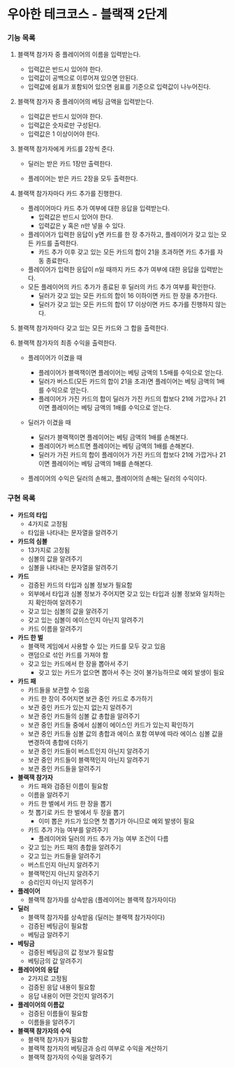 # 우아한 테크코스 - 블랙잭 2단계
### 기능 목록

1. 블랙잭 참가자 중 플레이어의 이름을 입력받는다.

   - 입력값은 반드시 있어야 한다.
   - 입력값이 공백으로 이루어져 있으면 안된다.
   - 입력값에 쉼표가 포함되어 있으면 쉼표를 기준으로 입력값이 나누어진다.

2. 블랙잭 참가자 중 플레이어의 베팅 금액을 입력받는다.

   - 입력값은 반드시 있어야 한다.
   - 입력값은 숫자로만 구성된다.
   - 입력값은 1 이상이어야 한다.

3. 블랙잭 참가자에게 카드를 2장씩 준다.

   - 딜러는 받은 카드 1장만 출력한다.

   - 플레이어는 받은 카드 2장을 모두 출력한다.

4. 블랙잭 참가자마다 카드 추가를 진행한다.

   - 플레이어마다 카드 추가 여부에 대한 응답을 입력받는다.
     - 입력값은 반드시 있어야 한다.
     - 입력값은 y 혹은 n만 넣을 수 있다.
   - 플레이어가 입력한 응답이 y면 카드를 한 장 추가하고, 플레이어가 갖고 있는 모든 카드를 출력한다.
     - 카드 추가 이후 갖고 있는 모든 카드의 합이 21을 초과하면 카드 추가를 자동 종료한다.
   - 플레이어가 입력한 응답이 n일 때까지 카드 추가 여부에 대한 응답을 입력받는다.
   - 모든 플레이어의 카드 추가가 종료된 후 딜러의 카드 추가 여부를 확인한다.
     - 딜러가 갖고 있는 모든 카드의 합이 16 이하이면 카드 한 장을 추가한다.
     - 딜러가 갖고 있는 모든 카드의 합이 17 이상이면 카드 추가를 진행하지 않는다.

5. 블랙잭 참가자마다 갖고 있는 모든 카드와 그 합을 출력한다.

6. 블랙잭 참가자의 최종 수익을 출력한다.

   - 플레이어가 이겼을 때
     - 플레이어가 블랙잭이면 플레이어는 베팅 금액의 1.5배를 수익으로 얻는다.
     - 딜러가 버스트(모든 카드의 합이 21을 초과)면 플레이어는 베팅 금액의 1배를 수익으로 얻는다.
     - 플레이어가 가진 카드의 합이 딜러가 가진 카드의 합보다 21에 가깝거나 21이면 플레이어는 베팅 금액의 1배를 수익으로 얻는다.
   - 딜러가 이겼을 때
     - 딜러가 블랙잭이면 플레이어는 베팅 금액의 1배를 손해본다.
     - 플레이어가 버스트면 플레이어는 베팅 금액의 1배를 손해본다.
     - 딜러가 가진 카드의 합이 플레이어가 가진 카드의 합보다 21에 가깝거나 21이면 플레이어는 베팅 금액의 1배를 손해본다.

   - 플레이어의 수익은 딜러의 손해고, 플레이어의 손해는 딜러의 수익이다.



### 구현 목록

- **카드의 타입**
  - 4가지로 고정됨
  - 타입을 나타내는 문자열을 알려주기
- **카드의 심볼**
  - 13가지로 고정됨
  - 심볼의 값을 알려주기
  - 심볼을 나타내는 문자열을 알려주기
- **카드**
  - 검증된 카드의 타입과 심볼 정보가 필요함
  - 외부에서 타입과 심볼 정보가 주어지면 갖고 있는 타입과 심볼 정보와 일치하는지 확인하여 알려주기
  - 갖고 있는 심볼의 값을 알려주기
  - 갖고 있는 심볼이 에이스인지 아닌지 알려주기
  - 카드 이름을 알려주기
- **카드 한 벌**
  - 블랙잭 게임에서 사용할 수 있는 카드를 모두 갖고 있음
  - 랜덤으로 섞인 카드를 가져야 함
  - 갖고 있는 카드에서 한 장을 뽑아서 주기
    - 갖고 있는 카드가 없으면 뽑아서 주는 것이 불가능하므로 예외 발생이 필요
- **카드 패**
  - 카드들을 보관할 수 있음
  - 카드 한 장이 주어지면 보관 중인 카드로 추가하기
  - 보관 중인 카드가 있는지 없는지 알려주기
  - 보관 중인 카드들의 심볼 값 총합을 알려주기
  - 보관 중인 카드들 중에서 심볼이 에이스인 카드가 있는지 확인하기
  - 보관 중인 카드들 심볼 값의 총합과 에이스 포함 여부에 따라 에이스 심볼 값을 변경하여 총합에 더하기
  - 보관 중인 카드들이 버스트인지 아닌지 알려주기
  - 보관 중인 카드들이 블랙잭인지 아닌지 알려주기
  - 보관 중인 카드들을 알려주기
- **블랙잭 참가자**
  - 카드 패와 검증된 이름이 필요함
  - 이름을 알려주기
  - 카드 한 벌에서 카드 한 장을 뽑기
  - 첫 뽑기로 카드 한 벌에서 두 장을 뽑기
    - 이미 뽑은 카드가 있으면 첫 뽑기가 아니므로 예외 발생이 필요
  - 카드 추가 가능 여부를 알려주기
    - 플레이어와 딜러의 카드 추가 가능 여부 조건이 다름
  - 갖고 있는 카드 패의 총합을 알려주기
  - 갖고 있는 카드들을 알려주기
  - 버스트인지 아닌지 알려주기
  - 블랙잭인지 아닌지 알려주기
  - 승리인지 아닌지 알려주기
- **플레이어**
  - 블랙잭 참가자를 상속받음 (플레이어는 블랙잭 참가자이다)
- **딜러**
  - 블랙잭 참가자를 상속받음 (딜러는 블랙잭 참가자이다)
  - 검증된 베팅금이 필요함
  - 베팅금 알려주기
- **베팅금**
  - 검증된 베팅금의 값 정보가 필요함
  - 베팅금의 값 알려주기
- **플레이어의 응답**
  - 2가지로 고정됨
  - 검증된 응답 내용이 필요함
  - 응답 내용이 어떤 것인지 알려주기
- **플레이어의 이름값**
  - 검증된 이름들이 필요함
  - 이름들을 알려주기
- **블랙잭 참가자의 수익**
  - 블랙잭 참가자가 필요함
  - 블랙잭 참가자의 베팅금과 승리 여부로 수익을 계산하기
  - 블랙잭 참가자의 수익을 알려주기
